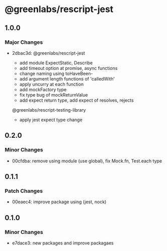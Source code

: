 # @greenlabs/rescript-jest

## 1.0.0

### Major Changes

- 2dbac3d: @greenlabs/rescript-jest

  - add module ExpectStatic, Describe
  - add timeout option at promise, async functions
  - change naming using toHaveBeen-
  - add argument length functions of 'calledWith'
  - apply uncurry at each function
  - add mockFactory type
  - fix type bug of mockReturnValue
  - add expect return type, add expect of resolves, rejects

  @greenlabs/rescript-testing-library

  - apply jest expect type change

## 0.2.0

### Minor Changes

- 00cfdba: remove using module (use global), fix Mock.fn, Test.each type

## 0.1.1

### Patch Changes

- 00eaec4: improve package using (jest, nock)

## 0.1.0

### Minor Changes

- e7dace3: new packages and improve packagaes
